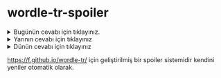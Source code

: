 # wordle-tr-spoiler

<details>
  <summary>Bugünün cevabı için tıklayınız.</summary>
  <br>
    <b> tabur </b>
</details>

<details>
  <summary>Yarının cevabı için tıklayınız</summary>
  <br>
   <b> kırma </b>
</details>

<details>
  <summary>Dünün cevabı için tıklayınız </summary>
  <br>
  <b> talip </b>
</details>

https://f.github.io/wordle-tr/ için geliştirilmiş bir spoiler sistemidir kendini yeniler otomatik olarak.

